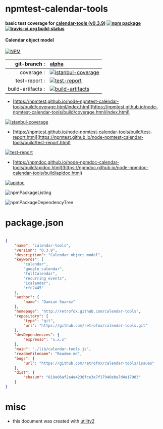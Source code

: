 # npmtest-calendar-tools

#### basic test coverage for  [calendar-tools (v0.3.9)](http://retrofox.github.com/calendar-tools)  [![npm package](https://img.shields.io/npm/v/npmtest-calendar-tools.svg?style=flat-square)](https://www.npmjs.org/package/npmtest-calendar-tools) [![travis-ci.org build-status](https://api.travis-ci.org/npmtest/node-npmtest-calendar-tools.svg)](https://travis-ci.org/npmtest/node-npmtest-calendar-tools)

#### Calendar object model

[![NPM](https://nodei.co/npm/calendar-tools.png?downloads=true&downloadRank=true&stars=true)](https://www.npmjs.com/package/calendar-tools)

| git-branch : | [alpha](https://github.com/npmtest/node-npmtest-calendar-tools/tree/alpha)|
|--:|:--|
| coverage : | [![istanbul-coverage](https://npmtest.github.io/node-npmtest-calendar-tools/build/coverage.badge.svg)](https://npmtest.github.io/node-npmtest-calendar-tools/build/coverage.html/index.html)|
| test-report : | [![test-report](https://npmtest.github.io/node-npmtest-calendar-tools/build/test-report.badge.svg)](https://npmtest.github.io/node-npmtest-calendar-tools/build/test-report.html)|
| build-artifacts : | [![build-artifacts](https://npmtest.github.io/node-npmtest-calendar-tools/glyphicons_144_folder_open.png)](https://github.com/npmtest/node-npmtest-calendar-tools/tree/gh-pages/build)|

- [https://npmtest.github.io/node-npmtest-calendar-tools/build/coverage.html/index.html](https://npmtest.github.io/node-npmtest-calendar-tools/build/coverage.html/index.html)

[![istanbul-coverage](https://npmtest.github.io/node-npmtest-calendar-tools/build/screenCapture.buildCi.browser.%252Ftmp%252Fbuild%252Fcoverage.lib.html.png)](https://npmtest.github.io/node-npmtest-calendar-tools/build/coverage.html/index.html)

- [https://npmtest.github.io/node-npmtest-calendar-tools/build/test-report.html](https://npmtest.github.io/node-npmtest-calendar-tools/build/test-report.html)

[![test-report](https://npmtest.github.io/node-npmtest-calendar-tools/build/screenCapture.buildCi.browser.%252Ftmp%252Fbuild%252Ftest-report.html.png)](https://npmtest.github.io/node-npmtest-calendar-tools/build/test-report.html)

- [https://npmdoc.github.io/node-npmdoc-calendar-tools/build/apidoc.html](https://npmdoc.github.io/node-npmdoc-calendar-tools/build/apidoc.html)

[![apidoc](https://npmdoc.github.io/node-npmdoc-calendar-tools/build/screenCapture.buildCi.browser.%252Ftmp%252Fbuild%252Fapidoc.html.png)](https://npmdoc.github.io/node-npmdoc-calendar-tools/build/apidoc.html)

![npmPackageListing](https://npmtest.github.io/node-npmtest-calendar-tools/build/screenCapture.npmPackageListing.svg)

![npmPackageDependencyTree](https://npmtest.github.io/node-npmtest-calendar-tools/build/screenCapture.npmPackageDependencyTree.svg)



# package.json

```json

{
    "name": "calendar-tools",
    "version": "0.3.9",
    "description": "Calendar object model",
    "keywords": [
        "calendar",
        "google calendar",
        "fullCalendar",
        "recurring events",
        "icalendar",
        "rfc2445"
    ],
    "author": {
        "name": "Damian Suarez"
    },
    "homepage": "http://retrofox.github.com/calendar-tools",
    "repository": {
        "type": "git",
        "url": "https://github.com/retrofox/calendar-tools.git"
    },
    "devDependencies": {
        "expresso": "x.x.x"
    },
    "main": "./lib/calendar-tools.js",
    "readmeFilename": "Readme.md",
    "bugs": {
        "url": "https://github.com/retrofox/calendar-tools/issues"
    },
    "dist": {
        "shasum": "810a06af2a4a4238fce3e7f17940eba7d4a17903"
    }
}
```



# misc
- this document was created with [utility2](https://github.com/kaizhu256/node-utility2)

